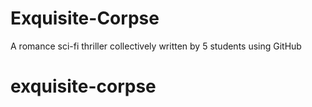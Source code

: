 # Exquisite-Corpse

A romance sci-fi thriller collectively written by 5 students using GitHub

# exquisite-corpse
